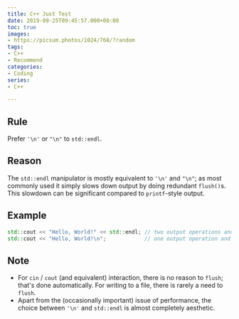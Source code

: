 ```yaml
---
title: C++ Just Test
date: 2019-09-25T09:45:57.000+00:00
toc: true
images:
- https://picsum.photos/1024/768/?random
tags:
- C++
- Recommend
categories:
- Coding
series:
- C++

---
```

## Rule

Prefer `'\n'` or `"\n"` to `std::endl`.

## Reason

The `std::endl` manipulator is mostly equivalent to `'\n'` and `"\n"`; as most commonly used it simply slows down output by doing redundant `flush()`s. This slowdown can be significant compared to `printf`-style output.

## Example

```C++
std::cout << "Hello, World!" << std::endl; // two output operations and a flush
std::cout << "Hello, World!\n";            // one output operation and no flush
```

## Note

- For `cin` / `cout` (and equivalent) interaction, there is no reason to `flush`; that's done automatically. For writing to a file, there is rarely a need to `flush`.
- Apart from the (occasionally important) issue of performance, the choice between `'\n'` and `std::endl` is almost completely aesthetic.